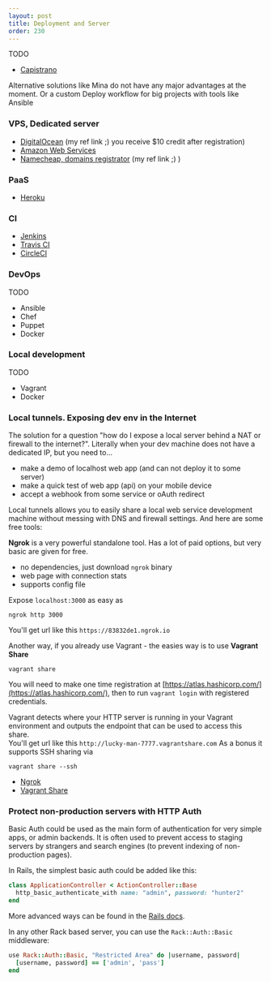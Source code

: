 ```yaml
---
layout: post
title: Deployment and Server
order: 230
---
```


TODO

* [Capistrano](http://capistranorb.com/)

Alternative solutions like Mina do not have any major advantages at the moment.
Or a custom Deploy workflow for big projects with tools like Ansible

### VPS, Dedicated server

* [DigitalOcean](https://m.do.co/c/20534050b97f) (my ref link ;) you receive $10 credit after registration)
* [Amazon Web Services]()
* [Namecheap, domains registrator](https://www.namecheap.com/?aff=62428) (my ref link ;) )

### PaaS

* [Heroku](https://www.heroku.com/)

### CI 

* [Jenkins](https://jenkins.io/)
* [Travis CI](https://travis-ci.org/)
* [CircleCI](https://circleci.com/)

### DevOps

TODO

* Ansible
* Chef
* Puppet
* Docker

### Local development

TODO

* Vagrant
* Docker

### Local tunnels. Exposing dev env in the Internet

The solution for a question "how do I expose a local server behind a NAT or firewall to the internet?". Literally when your dev machine does not have a dedicated IP, but you need to...

* make a demo of localhost web app (and can not deploy it to some server)
* make a quick test of web app (api) on your mobile device
* accept a webhook from some service or oAuth redirect

Local tunnels allows you to easily share a local web service development machine without messing with DNS and firewall settings. And here are some free tools:

**Ngrok** is a very powerful standalone tool. Has a lot of paid options, but very basic are given for free.

* no dependencies, just download `ngrok` binary
* web page with connection stats
* supports config file 

Expose `localhost:3000` as easy as 

```
ngrok http 3000
```  

You'll get url like this `https://83832de1.ngrok.io`

Another way, if you already use Vagrant - the easies way is to use **Vagrant Share**

```
vagrant share
```

You will need to make one time registration at [https://atlas.hashicorp.com/](https://atlas.hashicorp.com/), then to run `vagrant login` with registered credentials.

Vagrant detects where your HTTP server is running in your Vagrant environment and outputs the endpoint that can be used to access this share.  
You'll get url like this `http://lucky-man-7777.vagrantshare.com`
As a bonus it supports SSH sharing via 

```
vagrant share --ssh
```

* [Ngrok](https://ngrok.com/)
* [Vagrant Share](https://docs.vagrantup.com/v2/share/index.html)

### Protect non-production servers with HTTP Auth

Basic Auth could be used as the main form of authentication for very simple apps, or admin backends. It is often used to prevent access to staging servers by strangers and search engines (to prevent indexing of non-production pages).

In Rails, the simplest basic auth could be added like this:

```ruby
class ApplicationController < ActionController::Base
  http_basic_authenticate_with name: "admin", password: "hunter2"
end
```

More advanced ways can be found in the [Rails docs](http://api.rubyonrails.org/classes/ActionController/HttpAuthentication/Basic.html).

In any other Rack based server, you can use the `Rack::Auth::Basic` middleware:

```ruby
use Rack::Auth::Basic, "Restricted Area" do |username, password|
  [username, password] == ['admin', 'pass']
end
```
